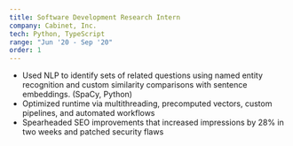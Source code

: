 ```yaml
---
title: Software Development Research Intern
company: Cabinet, Inc.
tech: Python, TypeScript
range: "Jun '20 - Sep '20"
order: 1
---
```


- Used NLP to identify sets of related questions using named entity recognition and custom similarity comparisons
with sentence embeddings. (SpaCy, Python)
- Optimized runtime via multithreading, precomputed vectors, custom pipelines, and automated workflows
- Spearheaded SEO improvements that increased impressions by 28% in two weeks and patched security flaws
